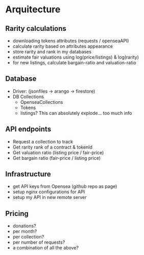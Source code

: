 # Arquitecture

## Rarity calculations
- downloading tokens attributes (requests / openseaAPI)
- calculate rarity based on attributes appearance
- store rarity and rank in my databases
- estimate fair valuations using log(price/listings) & log(rarity)
- for new listings, calculate bargain-ratio and valuation-ratio

## Database 
- Driver: (jsonfiles -> arango -> firestore)
- DB Collections
  - OpenseaCollections
  - Tokens
  - listings? This can absolutely explode... too much info

## API endpoints
- Request a collection to track
- Get rarity rank of a contract & tokenId
- Get valuation ratio (listing price / fair-price)
- Get bargain ratio (fair-price / listing price)

## Infrastructure
- get API keys from Opensea (github repo as page)
- setup nginx configurations for API
- setup my API in new remote server

## Pricing
- donations?
- per month?
- per collection?
- per number of requests?
- a combination of all the above?